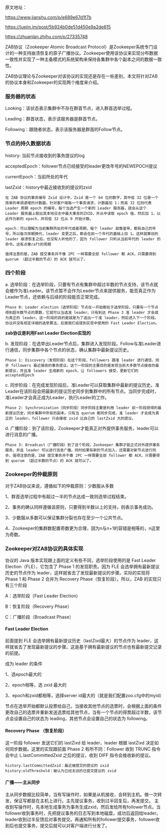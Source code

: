 原文地址：

https://www.jianshu.com/p/e689e67d1f7b

https://juejin.im/post/5b924b0de51d450e9a2de615

https://zhuanlan.zhihu.com/p/27335748

ZAB协议（Zookeeper Atomic Broadcast Protocol）是Zookeeper系统专门设计的一种支持崩溃恢复的原子广播协议。Zookeeper使用该协议来实现分布数据一致性并实现了一种主备模式的系统架构来保持各集群中各个副本之间的数据一致性。

ZAB协议理论与Zookeeper对该协议的实现还是存在一些差别，本文将针对ZAB的协议本身和Zookeeper的实现两个维度来介绍。

### 服务器的状态

Looking：该状态表示集群中不存在群首节点，进入群首选举过程。

Leading：群首状态，表示该服务器是群首节点。

Following：跟随者状态，表示该服务器是群首的Follow节点。

### 节点的持久数据状态

history: 当前节点接收到的事务提议的log

acceptedEpoch：follower节点已经接受的leader更改年号的NEWEPOCH提议

currentEpoch：当前所处的年代

lastZxid：history中最近接收到的提议的zxid

```
在 ZAB 协议的事务编号 Zxid 设计中，Zxid 是一个 64 位的数字，其中低 32 位是一个简单的单调递增的计数器，针对客户端每一个事务请求，计数器加 1；而高 32 位则代表 Leader 周期 epoch 的编号，每个当选产生一个新的 Leader 服务器，就会从这个 Leader 服务器上取出其本地日志中最大事务的ZXID，并从中读取 epoch 值，然后加 1，以此作为新的 epoch，并将低 32 位从 0 开始计数。

epoch：可以理解为当前集群所处的年代或者周期，每个 leader 就像皇帝，都有自己的年号，所以每次改朝换代，leader 变更之后，都会在前一个年代的基础上加 1。这样就算旧的 leader 崩溃恢复之后，也没有人听他的了，因为 follower 只听从当前年代的 leader 的命令。这有点像raft的周期

值得注意的是，ZAB 提交事务并不像 2PC 一样需要全部 follower 都 ACK，只需要得到 quorum （超过半数的节点）的 ACK 就可以了。

```

### 四个阶段

a. 选举阶段：在选举阶段，只要有节点有集群中超过半数的节点支持，该节点就会被作为准Leader。该节点暂不会作为Leader节点来提供服务，能否真正作为Leader节点，还依赖与后续的阶段能否正常完成。

```
Phase 0: Leader election（选举阶段）节点在一开始都处于选举阶段，只要有一个节点得到超半数节点的票数，它就可以当选准 leader。只有到达 Phase 3 准 leader 才会成为真正的 leader。这一阶段的目的是就是为了选出一个准 leader，然后进入下一个阶段。协议并没有规定详细的选举算法，后面我们会提到实现中使用的 Fast Leader Election。

```

**zab协议是利用Fast Leader Election实现的**

b. 发现阶段：在选举出Leader节点后，集群进入发现阶段。Follow与准Leader进行通信，同步集群中各个节点的状态，确认集群中最新提议历史。

```
Phase 1: Discovery（发现阶段）在这个阶段，followers 跟准 leader 进行通信，同步 followers 最近接收的事务提议。这个一阶段的主要目的是发现当前大多数节点接收的最新提议，并且准 leader 生成新的 epoch，让 followers 接受，更新它们的 acceptedEpoch

```

c. 同步阶段：在完成发现阶段后，准Leader可以获取集群中最新的提议历史。准Leader在该阶段会把最新的提议历史同步到集群中的所有节点。当同步完成时，准Leader才会真正成为Leader，执行Leader的工作。

```
Phase 2: Synchronization（同步阶段）同步阶段主要是利用 leader 前一阶段获得的最新提议历史，同步集群中所有的副本。只有当 quorum 都同步完成，准 leader 才会成为真正的 leader。follower 只会接收 zxid 比自己的 lastZxid 大的提议。
```

d. 广播阶段：到了该阶段，Zookeeper才能真正对外提供事务服务，leader可以进行消息的广播。

```
Phase 3: Broadcast（广播阶段）到了这个阶段，Zookeeper 集群才能正式对外提供事务服务，并且 leader 可以进行消息广播。同时如果有新的节点加入，还需要对新节点进行同步。值得注意的是，ZAB 提交事务并不像 2PC 一样需要全部 follower 都 ACK，只需要得到 quorum （超过半数的节点）的 ACK 就可以了。

```

### Zookeeper的仲裁原则
对于ZAB协议来说，遵循如下的仲裁原则：少数服从多数

1、群首选举过程中有超过一半的节点达成一致则选举过程结束。

2、事务的确认同样遵循该原则，只要得到半数以上的支持，则表示事务成功。

3、少数服从多数可以保证集群分裂也存在至少一个公共节点。

4、Zookeeper的集群数配置奇数更为合理，因为n与n+1的容错是相等的，n这里为奇数。


### Zookeeper对ZAB协议的具体实现

协议的 Java 版本实现跟上面的定义有些不同，选举阶段使用的是 Fast Leader Election（FLE），它包含了 Phase 1 的发现职责。因为 FLE 会选举拥有最新提议历史的节点作为 leader，这样就省去了发现最新提议的步骤。实际的实现将 Phase 1 和 Phase 2 合并为 Recovery Phase（恢复阶段）。所以，ZAB 的实现只有三个阶段

A：选举阶段（Fast Leader Election）

B：恢复阶段（Recovery Phase）

C：广播阶段（Broadcast Phase）

#### Fast Leader Election

前面提到 FLE 会选举拥有最新提议历史（lastZixd最大）的节点作为 leader，这样就省去了发现最新提议的步骤。这是基于拥有最新提议的节点也有最新提交记录的前提。

成为 leader 的条件

1、选epoch最大的

2、epoch相等，选 zxid 最大的

3、epoch和zxid都相等，选择server id最大的（就是我们配置zoo.cfg中的myid）

节点在选举开始都默认投票给自己，当接收其他节点的选票时，会根据上面的条件更改自己的选票并重新发送选票给其他节点，当有一个节点的得票超过半数，该节点会设置自己的状态为 leading，其他节点会设置自己的状态为 following。

#### Recovery Phase （恢复阶段）

这一阶段 follower 发送它们的 lastZixd 给 leader，leader 根据 lastZixd 决定如何同步数据。这里的实现跟前面 Phase 2 有所不同：Follower 收到 TRUNC 指令会中止 L.lastCommittedZxid 之后的提议，收到 DIFF 指令会接收新的提议。

```
history.lastCommittedZxid：最近被提交的提议的 zxid
history:oldThreshold：被认为已经太旧的已提交提议的 zxid
```


#### 广播——主从同步

主从同步数据比较简单，当有写操作时，如果是从机接收，会转到主机。做一次转发，保证写都是在主机上进行。主先提议事务，收到过半回复后，再发提交。
主收到写操作时，先本地生成事务为事务生成zxid，然后发给所有follower节点。当follower收到事务时，先把提议事务的日志写到本地磁盘，成功后返回给leader。
leader收到过半反馈后对事务提交。再通知所有的follower提交事务，follower收到后也提交事务，提交后就可以对客户端进行分发了。


